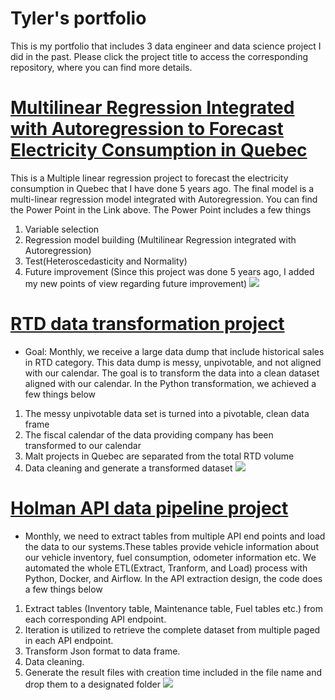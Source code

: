 # Tyler's portfolio
This is my portfolio that includes 3 data engineer and data science project I did in the past. Please click the project title to access the corresponding repository, where you can find more details.

# [Multilinear Regression Integrated with Autoregression to Forecast Electricity Consumption in Quebec](https://github.com/huangyue1752/Multiple-Regression-Analysis-for-Electricity-Consumption)
This is a Multiple linear regression project to forecast the electricity consumption in Quebec that I have done 5 years ago. The final model is a multi-linear regression model integrated with Autoregression. You can find the Power Point in the Link above. 
The Power Point includes a few things
1) Variable selection 
2) Regression model building (Multilinear Regression integrated with Autoregression)
3) Test(Heteroscedasticity and Normality)
4) Future improvement (Since this project was done 5 years ago, I added my new points of view regarding future improvement)
![](https://github.com/huangyue1752/Data-Science-Engineer-portfolio/blob/main/image/image.png)

# [RTD data transformation project](https://github.com/huangyue1752/RTD-data-transformation)
- Goal: Monthly, we receive a large data dump that include historical sales in RTD category. This data dump is messy, unpivotable, and not aligned with our calendar. The goal is to transform the data into a clean dataset aligned with our calendar.
  In the Python transformation, we achieved a few things below
1) The messy unpivotable data set is turned into a pivotable, clean data frame
2) The fiscal calendar of the data providing company has been transformed to our calendar
3) Malt projects in Quebec are separated from the total RTD volume
4) Data cleaning and generate a transformed dataset
   ![](https://github.com/huangyue1752/Data-Science-Engineer-portfolio/blob/main/image/image%20(1).png)


# [Holman API data pipeline project](https://github.com/huangyue1752/Holman-ETL-Project)
- Monthly, we need to extract tables from multiple API end points and load the data to our systems.These tables provide vehicle information about our vehicle inventory, fuel consumption, odometer information etc. We automated the whole ETL(Extract, Tranform, and Load) process with Python, Docker, and Airflow.
  In the API extraction design, the code does a few things below
1) Extract tables (Inventory table, Maintenance table, Fuel tables etc.) from each corresponding API endpoint.
2) Iteration is utilized to retrieve the complete dataset from multiple paged in each API endpoint.
3) Transform Json format to data frame. 
4) Data cleaning.
5) Generate the result files with creation time included in the file name and drop them to a designated folder
   ![](https://github.com/huangyue1752/Data-Science-Engineer-portfolio/blob/main/image/1.png)
